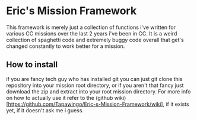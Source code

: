 # Eric's Mission Framework
This framework is merely just a collection of functions i've written for various CC missions over the last 2 years i've been in CC.
It is a weird collection of spaghetti code and extremely buggy code overall that get's changed constantly to work better for a mission.
## How to install
if you are fancy tech guy who has installed git you can just git clone this repository into your mission root directory, or if you aren't that fancy just download the zip and extract into your root mission directory.
For more info on how to actually use it refer to the (github wiki)[https://github.com/Tapawingo/Eric-s-Mission-Framework/wiki], if it exists yet, if it doesn't ask me i guess.
